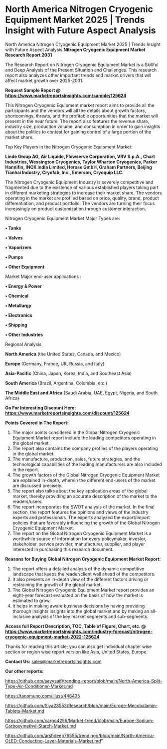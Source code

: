 # North America Nitrogen Cryogenic Equipment Market 2025 | Trends Insight with Future Aspect Analysis
North America Nitrogen Cryogenic Equipment Market 2025 | Trends Insight with Future Aspect Analysis
<strong>Nitrogen Cryogenic Equipment Market Research Report 2031</strong>

The Research Report on Nitrogen Cryogenic Equipment Market is a Skillful and Deep Analysis of the Present Situation and Challenges. This research report also analyzes other important trends and market drivers that will affect market growth over 2025-2031.

<strong>Request Sample Report @ <a href=https://www.marketreportsinsights.com/sample/125624>https://www.marketreportsinsights.com/sample/125624</a></strong>

This Nitrogen Cryogenic Equipment market report aims to provide all the participants and the vendors will all the details about growth factors, shortcomings, threats, and the profitable opportunities that the market will present in the near future. The report also features the revenue share, industry size, production volume, and consumption in order to gain insights about the politics to contest for gaining control of a large portion of the market share.

Top Key Players in the Nitrogen Cryogenic Equipment Market:

<strong>Linde Group AG, Air Liquide, Flowserve Corporation, VRV S.p.A., Chart Industries, Wessington Cryogenics, Taylor Wharton Cryogenics, Parker Hannifin, INOX India Limited, Herose GmbH, Graham Partners, Beijing Tianhai Industry, Cryofab, Inc., Emerson, Cryoquip LLC.</strong>

The Nitrogen Cryogenic Equipment Industry is severely competitive and fragmented due to the existence of various established players taking part in different marketing strategies to increase their market share. The vendors operating in the market are profiled based on price, quality, brand, product differentiation, and product portfolio. The vendors are turning their focus increasingly on product customization through customer interaction.

Nitrogen Cryogenic Equipment Market Major Types are:

<strong>• Tanks

• Valves

• Vaporizers

• Pumps

• Other Equipment</strong>

Market Major end-user applications :

<strong>• Energy & Power

• Chemical

• Metallurgy

• Electronics

• Shipping

• Other Industries</strong>

Regional Analysis

</u><strong><b>North America</b></strong> (the United States, Canada, and Mexico)

<strong><b>Europe </b></strong>(Germany, France, UK, Russia, and Italy)

<strong><b>Asia-Pacific</b></strong> (China, Japan, Korea, India, and Southeast Asia)

<strong><b>South America</b></strong> (Brazil, Argentina, Colombia, etc.)

<strong><b>The Middle East and Africa</b></strong> (Saudi Arabia, UAE, Egypt, Nigeria, and South Africa)

<strong>Go For Interesting Discount Here: <a href=https://www.marketreportsinsights.com/discount/125624>https://www.marketreportsinsights.com/discount/125624</a></strong>

<strong>Points Covered in The Report:</strong>
<ol>
  <li>The major points considered in the Global Nitrogen Cryogenic Equipment Market report include the leading competitors operating in the global market.</li>
  <li>The report also contains the company profiles of the players operating in the global market.</li>
  <li>The manufacture, production, sales, future strategies, and the technological capabilities of the leading manufacturers are also included in the report.</li>
  <li>The growth factors of the Global Nitrogen Cryogenic Equipment Market are explained in-depth, wherein the different end-users of the market are discussed precisely.</li>
  <li>The report also talks about the key application areas of the global market, thereby providing an accurate description of the market to the readers/users.</li>
  <li>The report incorporates the SWOT analysis of the market. In the final section, the report features the opinions and views of the industry experts and professionals. The experts analyzed the export/import policies that are favorably influencing the growth of the Global Nitrogen Cryogenic Equipment Market.</li>
  <li>The report on the Global Nitrogen Cryogenic Equipment Market is a worthwhile source of information for every policymaker, investor, stakeholder, service provider, manufacturer, supplier, and player interested in purchasing this research document.</li>
</ol>
<strong>Reasons for Buying Global Nitrogen Cryogenic Equipment Market Report:</strong>

<ol>
  <li>The report offers a detailed analysis of the dynamic competitive landscape that keeps the reader/client well ahead of the competitors.</li>
  <li>It also presents an in-depth view of the different factors driving or restraining the growth of the global market.</li>
  <li>The Global Nitrogen Cryogenic Equipment Market report provides an eight-year forecast evaluated on the basis of how the market is estimated to grow.</li>
  <li>It helps in making aware business decisions by having providing thorough insights insights into the global market and by making an all-inclusive analysis of the key market segments and sub-segments.</li>
</ol>
<strong>Access full Report Description, TOC, Table of Figure, Chart, etc. @ <a href=https://www.marketreportsinsights.com/industry-forecast/nitrogen-cryogenic-equipment-market-2022-125624>https://www.marketreportsinsights.com/industry-forecast/nitrogen-cryogenic-equipment-market-2022-125624</a></strong>


Thanks for reading this article; you can also get individual chapter wise section or region wise report version like Asia, United States, Europe.

<strong>Contact Us:</strong>
sales@marketreportsinsights.com

<strong>Our other reports:</strong>

<a href=https://github.com/sayysaif/trending-report/blob/main/North-America-Split-Type-Air-Conditioner-Market.md>https://github.com/sayysaif/trending-report/blob/main/North-America-Split-Type-Air-Conditioner-Market.md</a>

<a href=https://tanomuno.com/illust/446435>https://tanomuno.com/illust/446435</a>

<a href=https://github.com/Siya23553/Research/blob/main/Europe-Mecobalamin-Tablets-Market.md>https://github.com/Siya23553/Research/blob/main/Europe-Mecobalamin-Tablets-Market.md</a>

<a href=https://github.com/cargo4256/Market-trend/blob/main/Europe-Sodium-Carboxymethyl-Starch-Market.md>https://github.com/cargo4256/Market-trend/blob/main/Europe-Sodium-Carboxymethyl-Starch-Market.md</a>

<a href=https://github.com/arshdeep76555/trendingg/blob/main/North-America-OLED-Conducting-Layer-Materials-Market.md>https://github.com/arshdeep76555/trendingg/blob/main/North-America-OLED-Conducting-Layer-Materials-Market.md</a>"
